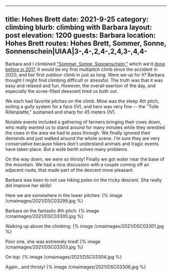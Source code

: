 ---
title: Hohes Brett
date: 2021-9-25
category: climbing
blurb: climbing with Barbara
layout: post
elevation: 1200
guests: Barbara
location: Hohes Brett
routes: Hohes Brett, Sommer, Sonne, Sonnenschein|UIAA|3-,4-,2,4-,2,4,3-,4,4-
----

Barbara and I climbined
["Sommer, Sonne, Sonnenschein,"](https://www.bergsteigen.com/klettern/bayern/berchtesgadener-alpen/sommer-sonne-sonnenschein-hohes-brett)
which we'd [done before in 2017](../2017/berchtesgaden.html). It would be my first multipitch climb
since the accident in 2020, and her first outdoor climb in just as long.
Were we up for it? Barbara thought I might find climbing difficult or
stressful. The truth was that it was easy and relaxed and fun.
However, the overall exertion of the day, and especially the scree-filled
deescent tired us both out.

We each had favorite pitches on the climb. Mine was the steep 4th pitch,
exiting a gully system for a face (IV), and hers was very fine -- the
"Tolle Rillenplatte," sustained and sharp for 45 meters (IV).

Notable events included a gathering of farmers bringing their cows down,
who really wanted us to stand around for many minutes while they wrestled
the cows in the area we had to pass through. We finally ignored their
demands and just walked around the whole scene. I'm sure they are very
conservative because hikers don't understand animals and tragic events
have taken place. But a wide berth solves many problems.

On the way down, we were so thirsty! Finally we got water near the base
of the mountain. We had a nice discussion with a couple coming off an
adjacent route, that made part of the descent more pleasant.

Barbara was keen to not use hiking poles on the tricky descent. She really
did improve her skills!

Here we are somewhere in the lower pitches:
{% image /cmaimages/2021/DSC03299.jpg %}

Barbara on the fantastic 8th pitch:
{% image /cmaimages/2021/DSC03300.jpg %}

Walking up above the climbing:
{% image /cmaimages/2021/DSC03301.jpg %}

Poor one, she was extremely tired!
{% image /cmaimages/2021/DSC03303.jpg %}

On top:
{% image /cmaimages/2021/DSC03304.jpg %}

Again...and thirsty!
{% image /cmaimages/2021/DSC03306.jpg %}

